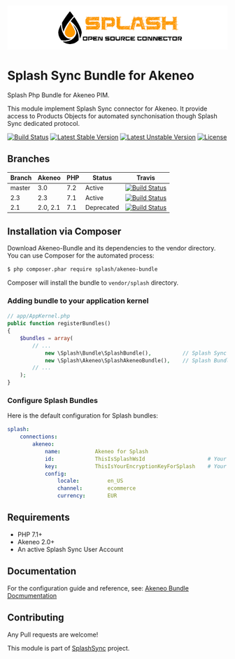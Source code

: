 [![N|Solid](https://github.com/SplashSync/Php-Core/raw/master/img/github.jpg)](https://www.splashsync.com)

# Splash Sync Bundle for Akeneo
Splash Php Bundle for Akeneo PIM.

This module implement Splash Sync connector for Akeneo. 
It provide access to Products Objects for automated synchonisation though Splash Sync dedicated protocol.

[![Build Status](https://travis-ci.org/SplashSync/Akeneo-Bundle.svg?branch=master)](https://travis-ci.org/SplashSync/Akeneo-Bundle)
[![Latest Stable Version](https://poser.pugx.org/splash/akeneo-bundle/v/stable)](https://packagist.org/packages/splash/akeneo-bundle)
[![Latest Unstable Version](https://poser.pugx.org/splash/akeneo-bundle/v/unstable)](https://packagist.org/packages/splash/akeneo-bundle)
[![License](https://poser.pugx.org/splash/akeneo-bundle/license)](https://packagist.org/packages/splash/akeneo-bundle)

## Branches

Branch | Akeneo | PHP | Status | Travis |
------ | ------ | --- | ------ | ------ |
master   |  3.0 | 7.2 | Active | [![Build Status](https://travis-ci.org/SplashSync/Akeneo-Bundle.svg?branch=master)](https://travis-ci.org/SplashSync/Akeneo-Bundle) |
2.3   |  2.3 | 7.1 | Active | [![Build Status](https://travis-ci.org/SplashSync/Akeneo-Bundle.svg?branch=2.3)](https://travis-ci.org/SplashSync/Akeneo-Bundle) |
2.1   |  2.0, 2.1 | 7.1 | Deprecated | [![Build Status](https://travis-ci.org/SplashSync/Akeneo-Bundle.svg?branch=2.1)](https://travis-ci.org/SplashSync/Akeneo-Bundle) |

## Installation via Composer

Download Akeneo-Bundle and its dependencies to the vendor directory. You can use Composer for the automated process:

```bash
$ php composer.phar require splash/akeneo-bundle
```

Composer will install the bundle to `vendor/splash` directory.

### Adding bundle to your application kernel

```php
// app/AppKernel.php
public function registerBundles()
{
    $bundles = array(
        // ...
            new \Splash\Bundle\SplashBundle(),          // Splash Sync Core PHP Bundle 
            new \Splash\Akeneo\SplashAkeneoBundle(),    // Splash Bundle for Akeneo
        // ...
    );
}
```

### Configure Splash Bundles

Here is the default configuration for Splash bundles:

```yml
splash:
    connections:
        akeneo:    
            name:           Akeneo for Splash
            id:             ThisIsSplashWsId                    # Your Splash Server Id
            key:            ThisIsYourEncryptionKeyForSplash    # Your Server Secret Encryption Key
            config:
                locale:         en_US
                channel:        ecommerce
                currency:       EUR
```

## Requirements

* PHP 7.1+
* Akeneo 2.0+
* An active Splash Sync User Account

## Documentation

For the configuration guide and reference, see: [Akeneo Bundle Docmumentation](https://splashsync.github.io/Akeneo-Bundle/)

## Contributing

Any Pull requests are welcome! 

This module is part of [SplashSync](http://www.splashsync.com) project.
